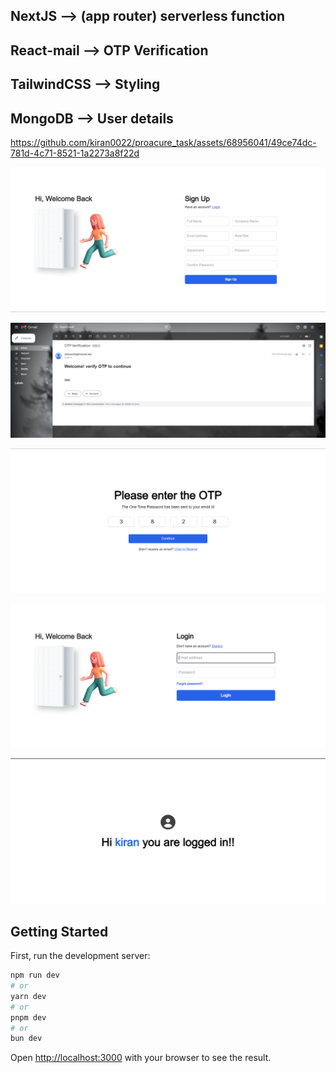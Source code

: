 ## NextJS       --> (app router) serverless function
## React-mail   --> OTP Verification
## TailwindCSS  --> Styling
## MongoDB      --> User details

https://github.com/kiran0022/proacure_task/assets/68956041/49ce74dc-781d-4c71-8521-1a2273a8f22d



![](https://github.com/kiran0022/proacure_task/blob/proacure/public/Screenshot%202023-11-04%20092012.png)

![](https://github.com/kiran0022/proacure_task/blob/proacure/public/Screenshot%202023-11-04%20093023.png)

![](https://github.com/kiran0022/proacure_task/blob/proacure/public/Screenshot%202023-11-04%20093053.png)

![](https://github.com/kiran0022/proacure_task/blob/proacure/public/Screenshot%202023-11-04%20092135.png)

![](https://github.com/kiran0022/proacure_task/blob/proacure/public/Screenshot%202023-11-04%20092427.png)






## Getting Started

First, run the development server:

```bash
npm run dev
# or
yarn dev
# or
pnpm dev
# or
bun dev
```

Open [http://localhost:3000](http://localhost:3000) with your browser to see the result.
